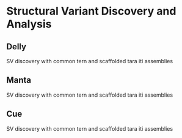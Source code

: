 # Structural Variant Discovery and Analysis
## Delly
SV discovery with common tern and scaffolded tara iti assemblies
## Manta
SV discovery with common tern and scaffolded tara iti assemblies
## Cue
SV discovery with common tern and scaffolded tara iti assemblies

